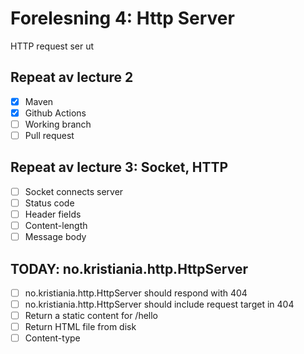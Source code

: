# Forelesning 4: Http Server

HTTP request ser ut

## Repeat av lecture 2

* [x] Maven
* [x] Github Actions
* [ ] Working branch
* [ ] Pull request

## Repeat av lecture 3: Socket, HTTP

* [ ] Socket connects server
* [ ] Status code
* [ ] Header fields
* [ ] Content-length
* [ ] Message body

## TODAY: no.kristiania.http.HttpServer
* [ ] no.kristiania.http.HttpServer should respond with 404
* [ ] no.kristiania.http.HttpServer should include request target in 404
* [ ] Return a static content for /hello
* [ ] Return HTML file from disk
* [ ] Content-type